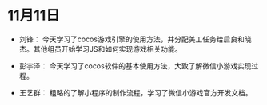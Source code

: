 # 11月11日
* 刘锋：
    今天学习了cocos游戏引擎的使用方法，并分配美工任务给启良和晓杰。其他组员开始学习JS和如何实现游戏相关功能。

* 彭宇泽：
    今天学习了cocos软件的基本使用方法，大致了解微信小游戏实现过程。

* 王艺群：
    粗略的了解小程序的制作流程，学习了微信小游戏官方开发文档。
